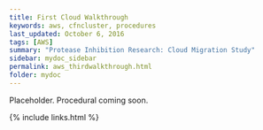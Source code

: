 ```yaml
---
title: First Cloud Walkthrough
keywords: aws, cfncluster, procedures
last_updated: October 6, 2016
tags: [AWS]
summary: "Protease Inhibition Research: Cloud Migration Study"
sidebar: mydoc_sidebar
permalink: aws_thirdwalkthrough.html
folder: mydoc
---
```


Placeholder. Procedural coming soon. 

{% include links.html %}
